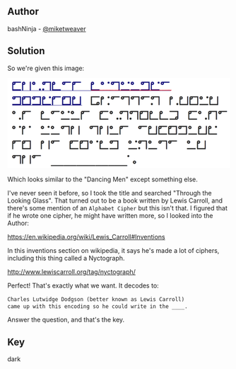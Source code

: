 ## Author
bashNinja - [@miketweaver](https://twitter.com/miketweaver)

## Solution

So we're given this image:

![c1.png](files/c1.png)

Which looks similar to the "Dancing Men" except something else.

I've never seen it before, so I took the title and searched "Through the Looking Glass".
That turned out to be a book written by Lewis Carroll, and there's some mention of an `Alphabet Cipher` but this isn't that. I figured that if he wrote one cipher, he might have written more, so I looked into the Author:

https://en.wikipedia.org/wiki/Lewis_Carroll#Inventions

In this inventions section on wikipedia, it says he's made a lot of ciphers, including this thing called a Nyctograph.

http://www.lewiscarroll.org/tag/nyctograph/

Perfect! That's exactly what we want. It decodes to:
```
Charles Lutwidge Dodgson (better known as Lewis Carroll)
came up with this encoding so he could write in the ____.
```
Answer the question, and that's the key.

## Key
dark

